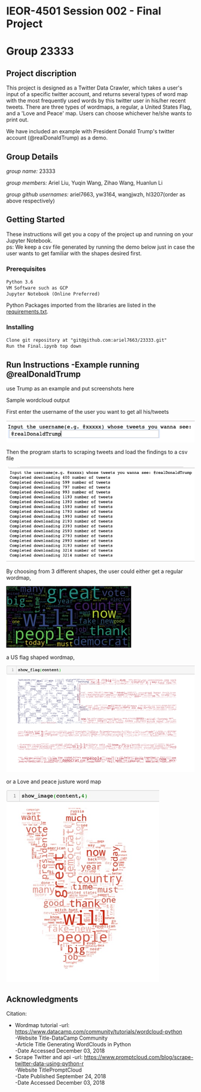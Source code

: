 # IEOR-4501 Session 002 - Final Project
# Group 23333

## Project discription
This project is designed as a Twitter Data Crawler, which takes a user's input of a specific twitter account, and returns several types of word map with the most frequently used words by this twitter user in his/her recent tweets. There are three types of wordmaps, a regular, a United States Flag, and a 'Love and Peace' map. Users can choose whichever he/she wants to print out.

We have included an example with President Donald Trump's twitter account (@realDonaldTrump) as a demo.

## Group Details
*group name:* 23333

*group members:* Ariel Liu, Yuqin Wang, Zihao Wang, Huanlun Li

*group github usernames:* ariel7663, yw3164, wangjwzh, hl3207(order as above respectively)

## Getting Started

These instructions will get you a copy of the project up and running on your Jupyter Notebook. <br />
ps: We keep a csv file generated by running the demo below just in case the user wants to get familiar with the shapes desired first.

### Prerequisites

```
Python 3.6
VM Software such as GCP
Jupyter Notebook (Online Preferred)
```
Python Packages imported from the libraries are listed in the [requirements.txt](https://github.com/ariel7663/23333/blob/master/requirements.txt).

### Installing

```
Clone git repository at "git@github.com:ariel7663/23333.git"
Run the Final.ipynb top down
```


## Run Instructions -Example running @realDonaldTrump

use Trump as an example and put screenshots here

Sample wordcloud output

First enter the username of the user you want to get all his/tweets

![alt text](https://github.com/ariel7663/23333/blob/master/Pictures/Sample%20input.png)


Then the program starts to scraping tweets and load the findings to a csv file

![alt text](https://github.com/ariel7663/23333/blob/master/Pictures/sample%20tweets%20loading.png)

By choosing from 3 different shapes, the user could either get a regular wordmap,

![alt text](https://github.com/ariel7663/23333/blob/master/Pictures/sample%20wordcloud.jpeg)

a US flag shaped wordmap,

![alt text](https://github.com/ariel7663/23333/blob/master/Pictures/sample%20flag%20world%20map.png)

or a Love and peace justure word map

![alt text](https://github.com/ariel7663/23333/blob/master/Pictures/sample%20peacenlove.jpeg)



## Acknowledgments

Citation:
* Wordmap tutorial
-url: https://www.datacamp.com/community/tutorials/wordcloud-python <br />
-Website Title-DataCamp Community <br />
-Article Title Generating WordClouds in Python <br />
-Date Accessed December 03, 2018 <br />
* Scrape Twitter and api
-url: https://www.promptcloud.com/blog/scrape-twitter-data-using-python-r <br />
-Website TitlePromptCloud <br />
-Date Published September 24, 2018 <br />
-Date Accessed December 03, 2018  <br />



